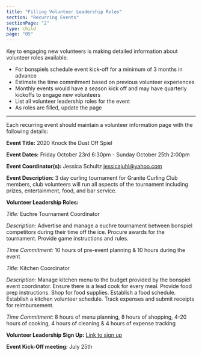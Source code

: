 ```yaml
---
title: "Filling Volunteer Leadership Roles"
section: "Recurring Events"
sectionPage: "2"
type: child
page: "05"
---
```


Key to engaging new volunteers is making detailed information about volunteer roles available.

- For bonspiels schedule event kick-off for a minimum of 3 months in advance
- Estimate the time commitment based on previous volunteer experiences
- Monthly events would have a season kick off and may have quarterly kickoffs to engage new volunteers
- List all volunteer leadership roles for the event
- As roles are filled, update the page

---

Each recurring event should maintain a volunteer information page with the following details:

**Event Title:**
2020 Knock the Dust Off Spiel

**Event Dates:**
Friday October 23rd 6:30pm - Sunday October 25th 2:00pm

**Event Coordinator(s):**
Jessica Schultz jessicajuhl@yahoo.com

**Event Description:**
3 day curling tournament for Granite Curling Club members, club volunteers will run all aspects of the tournament including prizes, entertainment, food, and bar service.

**Volunteer Leadership Roles:**

_Title:_ Euchre Tournament Coordinator

_Description:_
Advertise and manage a euchre tournament between bonspiel competitors during their time off the ice. Procure awards for the tournament. Provide game instructions and rules.

_Time Commitment:_
10 hours of pre-event planning & 10 hours during the event

_Title:_ Kitchen Coordinator

_Description:_
Manage kitchen menu to the budget provided by the bonspiel event coordinator. Ensure there is a lead cook for every meal. Provide food prep instructions. Shop for food supplies. Establish a food schedule. Establish a kitchen volunteer schedule. Track expenses and submit receipts for reimbursement.

_Time Commitment:_
8 hours of menu planning, 8 hours of shopping, 4-20 hours of cooking, 4 hours of cleaning & 4 hours of expense tracking

**Volunteer Leadership Sign Up:**
[Link to sign up](http://)

**Event Kick-Off meeting:**
July 25th
